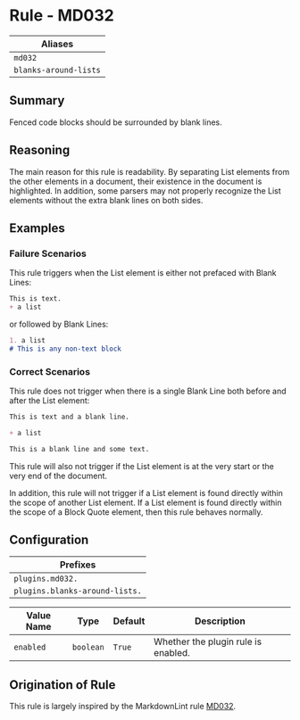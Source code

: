 # Rule - MD032

| Aliases |
| --- |
| `md032` |
| `blanks-around-lists` |

## Summary

Fenced code blocks should be surrounded by blank lines.

## Reasoning

The main reason for this rule is readability.  By separating
List elements from the other elements in a document, their
existence in the document is highlighted.  In addition, some parsers
may not properly recognize the List elements without the extra
blank lines on both sides.

## Examples

### Failure Scenarios

This rule triggers when the List element is either not
prefaced with Blank Lines:

````Markdown
This is text.
+ a list
````

or followed by Blank Lines:

````Markdown
1. a list
# This is any non-text block
````

### Correct Scenarios

This rule does not trigger when there is a single
Blank Line both before and after the List element:

````Markdown
This is text and a blank line.

+ a list

This is a blank line and some text.
````

This rule will also not trigger if the List element is at the
very start or the very end of the document.  

In addition, this rule will not trigger if a List element
is found directly within the scope of another List element. If
a List element is found directly within the scope of a Block
Quote element, then this rule behaves normally.

## Configuration

| Prefixes |
| --- |
| `plugins.md032.` |
| `plugins.blanks-around-lists.` |

| Value Name | Type | Default | Description |
| -- | -- | -- | -- |
| `enabled` | `boolean` | `True` | Whether the plugin rule is enabled. |

## Origination of Rule

This rule is largely inspired by the MarkdownLint rule
[MD032](https://github.com/DavidAnson/markdownlint/blob/main/doc/Rules.md#md032---lists-should-be-surrounded-by-blank-lines).

